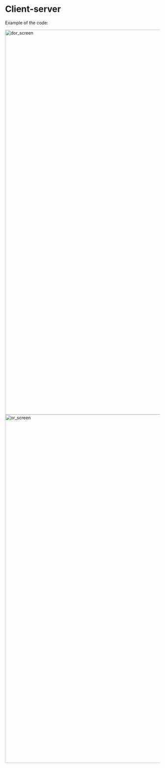 # Client-server
Example of the code:


<img width="1249" alt="dor_screen" src="https://github.com/user-attachments/assets/65709c15-cb65-4b41-a66a-8d4b8762b98b">
<img width="1131" alt="or_screen" src="https://github.com/user-attachments/assets/0a9e5131-ad3f-4500-aee3-8cb9f23e1714">
